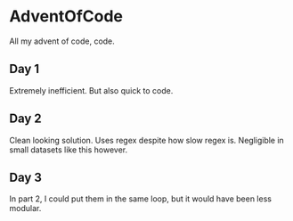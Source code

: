 # AdventOfCode
All my advent of code, code.

## Day 1
Extremely inefficient. But also quick to code.

## Day 2
Clean looking solution. Uses regex despite how slow regex is. Negligible in small
datasets like this however.

## Day 3
In part 2, I could put them in the same loop, but it would have been less modular.